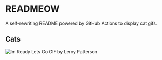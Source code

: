# READMEOW

A self-rewriting README powered by GitHub Actions to display cat gifs.

## Cats

![Im Ready Lets Go GIF by Leroy Patterson](https://media2.giphy.com/media/CjmvTCZf2U3p09Cn0h/200.gif?cid=9acd02daxjvi0rusvzcpphhud4nz4j1xp45e8f61xl8ykjgv&ep=v1_gifs_search&rid=200.gif&ct=g)
